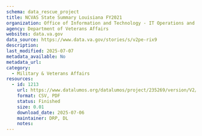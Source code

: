 ```yaml
---
schema: data_rescue_project 
title: NCVAS State Summary Louisiana FY2021
organization: Office of Information and Technology - IT Operations and Services (ITOPS)
agency: Department of Veterans Affairs
websites: data.va.gov
data_source: https://www.data.va.gov/stories/s/v2pe-rix9
description: 
last_modified: 2025-07-07
metadata_available: No
metadata_url: 
category:
  - Military & Veterans Affairs 
resources:
  - id: 1213
    url: https://www.datalumos.org/datalumos/project/235269/version/V2/view
    format: CSV, PDF
    status: Finished
    size: 0.01
    download_date: 2025-07-06
    maintainer: DRP, DL
    notes: 
---
```

